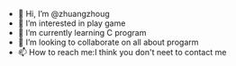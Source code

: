 - 👋 Hi, I’m @zhuangzhoug
- 👀 I’m interested in play game
- 🌱 I’m currently learning C program
- 💞️ I’m looking to collaborate on all about progarm
- 📫 How to reach me:I think you don't neet to contact me

<!---
zhuangzhoug/zhuangzhoug is a ✨ special ✨ repository because its `README.md` (this file) appears on your GitHub profile.
You can click the Preview link to take a look at your changes.
--->
